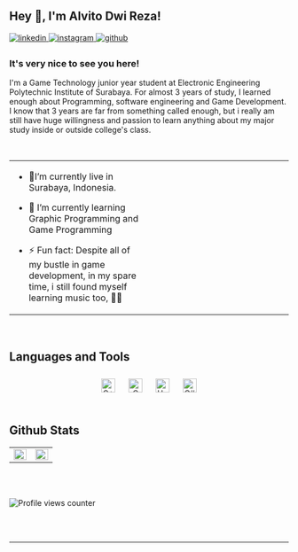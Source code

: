 ## Hey 👋, I'm Alvito Dwi Reza!  
  

<a href="https://linkedin.com/in/alvitodwireza" target="_blank">
<img src=https://img.shields.io/badge/linkedin-%231E77B5.svg?&style=for-the-badge&logo=linkedin&logoColor=white alt=linkedin style="margin-bottom: 5px;" />
</a>
<a href="https://instagram.com/blissfuldystopian" target="_blank">
<img src=https://img.shields.io/badge/instagram-%23000000.svg?&style=for-the-badge&logo=instagram&logoColor=white alt=instagram style="margin-bottom: 5px;" />
</a>
<a href="https://github.com/BlissfulDystopian" target="_blank">
<img src=https://img.shields.io/badge/github-%2324292e.svg?&style=for-the-badge&logo=github&logoColor=white alt=github style="margin-bottom: 5px;" />
</a>  
  



### It's very nice to see you here!  
I'm a Game Technology junior year student at Electronic Engineering Polytechnic Institute of Surabaya. For almost 3 years of study, I learned enough about Programming, software engineering and Game Development. I know that 3 years are far from something called enough, but i really am still have huge willingness and passion to learn anything about my major study inside or outside college's class.    
  

<br/>  

<table><tr><td valign="top" width="50%">

-  📍I’m currently live in Surabaya, Indonesia.  
  

- 🌱 I’m currently learning Graphic Programming and Game Programming  
  

- ⚡ Fun fact: Despite all of my bustle in game development, in my spare time, i still found myself learning music too, 🎵🎸  


</td><td valign="top" width="50%">



</td></tr></table>  

<br/>  


## Languages and Tools  
<div align="center">  
<a href="https://www.cplusplus.com/" target="_blank"><img style="margin: 10px" src="https://profilinator.rishav.dev/skills-assets/cplusplus-original.svg" alt="C++" height="25" /></a>  
<a href="https://www.cprogramming.com/" target="_blank"><img style="margin: 10px" src="https://profilinator.rishav.dev/skills-assets/c-original.svg" alt="C" height="25" /></a>  
<a href="https://unity.com/" target="_blank"><img style="margin: 10px" src="https://profilinator.rishav.dev/skills-assets/unity.png" alt="Unity" height="25" /></a>  
<a href="https://docs.microsoft.com/en-us/dotnet/csharp/" target="_blank"><img style="margin: 10px" src="https://profilinator.rishav.dev/skills-assets/csharp-original.svg" alt="C#" height="25" /></a>  
</div>  

<br/>  


## Github Stats  
<table><tr><td valign="top" width="50%">

<img src="https://github-readme-stats.vercel.app/api?username=BlissfulDystopian&show_icons=true&count_private=true&hide_border=true&bg_color=0f101a" align="left" style="width: 100%" />

</td><td valign="top" width="50%">

<img src="https://github-readme-stats.vercel.app/api/top-langs/?username=BlissfulDystopian&hide_border=true&layout=compact&bg_color=0f101a" align="left" style="width: 100%" />

</td></tr></table>  

<br/>  

  

<br/>  

![Profile views counter](https://komarev.com/ghpvc/?username=BlissfulDystopian&&style=flat-square)  
  

<br/>  


<br />

----
